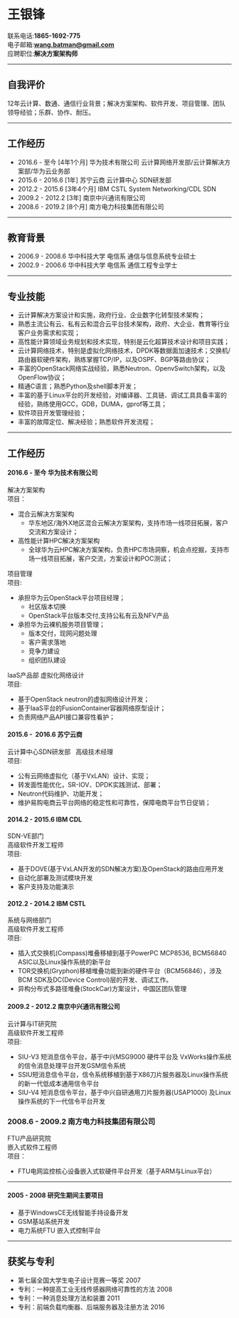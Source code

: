 王银锋
===============
联系电话:**1865-1692-775**  
电子邮箱:**wang.batman@gmail.com**  
应聘职位:**解决方案架构师**  

_____________________________

## 自我评价
12年云计算、数通、通信行业背景；解决方案架构、软件开发、项目管理、团队领导经验；乐群、协作、耐压。  

___________________________

## 工作经历
- 2016.6 - 至今 [4年1个月] 华为技术有限公司 云计算网络开发部/云计算解决方案部/华为云业务部
- 2015.6 - 2016.6 [1年] 苏宁云商 云计算中心 SDN研发部
- 2012.2 - 2015.6  [3年4个月] IBM CSTL System Networking/CDL SDN 
- 2009.2 - 2012.2  [3年] 南京中兴通讯有限公司  
- 2008.6 - 2019.2 [8个月] 南方电力科技集团有限公司

______________________________

## 教育背景
 - 2006.9 - 2008.6 华中科技大学 电信系 通信与信息系统专业硕士  
 - 2002.9 - 2006.6 华中科技大学 电信系 通信工程专业学士  

______________________________ 

## 专业技能
- 云计算解决方案设计和实施，政府行业、企业数字化转型技术架构；
- 熟悉主流公有云、私有云和混合云平台技术架构，政府、大企业、教育等行业客户业务需求和实现；  
- 高性能计算领域业务规划和技术实现，特别是云化超算技术设计和项目实践；  
- 云计算网络技术，特别是虚拟化网络技术，DPDK等数据面加速技术；交换机/路由器软硬件架构，熟练掌握TCP/IP，以及OSPF、BGP等路由协议； 
- 丰富的OpenStack网络实战经验，熟悉Neutron、OpenvSwitch架构，以及OpenFlow协议；
- 精通C语言；熟悉Python及shell脚本开发；
- 丰富的基于Linux平台的开发经验，对编译器、工具链、调试工具具备丰富的经验，熟练使用GCC，GDB，DUMA，gprof等工具； 
- 软件项目开发管理经验； 
- 丰富的故障定位、解决经验；熟悉软件开发流程；  

_______________________________

## 工作经历
#### 2016.6  -  至今 华为技术有限公司
解决方案架构  
项目：

- 混合云解决方案架构
    - 华东地区/海外X地区混合云解决方案架构，支持市场一线项目拓展，客户交流和方案设计；  
- 高性能计算HPC解决方案架构
    - 全球华为云HPC解决方案架构，负责HPC市场洞察，机会点挖掘，支持市场一线项目拓展，客户交流，方案设计和POC测试；  

项目管理  
项目:

- 承担华为云OpenStack平台项目经理；
    - 社区版本切换
    - OpenStack平台版本交付,支持公私有云及NFV产品  
- 承担华为云裸机服务项目管理；  
    - 版本交付，现网问题处理
    - 客户需求落地
    - 竞争力建设
    - 组织团队建设

IaaS产品部
虚拟化网络设计  
项目:

- 基于OpenStack neutron的虚拟网络设计开发；  
- 基于IaaS平台的FusionContainer容器网络原型设计；
- 负责网络产品API接口兼容性看护；  


#### 2015.6  -  2016.6 苏宁云商
云计算中心SDN研发部  
高级技术经理  
项目:   

- 公有云网络虚拟化（基于VxLAN）设计、实现；
- 转发面性能优化，SR-IOV、DPDK实践测试、部署；
- Neutron代码维护、功能开发；
- 维护易购电商云平台网络的稳定性和可靠性，保障电商平台节日促销；
 

#### 2014.2  -  2015.6 IBM CDL
SDN-VE部门  
高级软件开发工程师  
项目:   

- 基于DOVE(基于VxLAN开发的SDN解决方案)及OpenStack的路由应用开发  
- 自动化部署及测试模块开发  
- 客户支持及功能演示 

#### 2012.2  -  2014.2 IBM CSTL
系统与网络部门  
高级软件开发工程师  
项目:  

- 插入式交换机(Compass)堆叠移植到基于PowerPC MCP8536, BCM56840 ASIC以及Linux操作系统的新平台    
- TOR交换机(Gryphon)移植堆叠功能到新的硬件平台（BCM56846），涉及BCM SDK及DC(Device Control)层的开发、调试工作。  
- 异构分布式多路径堆叠(StockCar)方案设计，中国区团队管理  


#### 2009.2  -  2012.2  南京中兴通讯有限公司
云计算与IT研究院  
高级软件开发工程师  
项目:  

- SIU-V3 短消息信令平台，基于中兴MSG9000 硬件平台及 VxWorks操作系统的信令消息处理平台开发GSM信令系统     
- SSIU短消息信令平台，信令系统移植到基于X86刀片服务器及Linux操作系统的新一代低成本通用信令平台  
- SIU-V4 短消息信令平台，基于中兴自研通用刀片服务器(USAP1000) 及Linux 操作系统的下一代信令平台开发  

### 2008.6 - 2009.2 南方电力科技集团有限公司
FTU产品研究院  
嵌入式软件工程师  
项目：  
- FTU电网监控核心设备嵌入式软硬件平台开发（基于ARM与Linux平台）

____________________________________

#### 2005 - 2008 研究生期间主要项目
- 基于WindowsCE无线智能手持设备开发  
- GSM基站系统开发  
- 电力系统FTU 嵌入式控制平台  
_________________________________________

## 获奖与专利
- 第七届全国大学生电子设计竞赛一等奖 2007
- 专利：一种提高工业无线传感器网络可靠性的方法 2008
- 专利：一种消息处理方法和装置 2011
- 专利：前端负载均衡器、后端服务器及注册方法 2016
